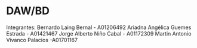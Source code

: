 # DAW/BD
Integrantes:
  Bernardo Laing Bernal - A01206492
  Ariadna Angélica Guemes Estrada - A01421467
  Jorge Alberto Niño Cabal - A01172309
  Martin Antonio Vivanco Palacios -A01701167